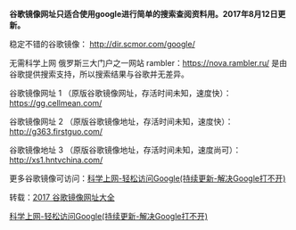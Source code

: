 **谷歌镜像网址只适合使用google进行简单的搜索查阅资料用。2017年8月12日更新。** 

稳定不错的谷歌镜像： http://dir.scmor.com/google/ 

无需科学上网 俄罗斯三大门户之一网站 rambler：https://nova.rambler.ru/  是由谷歌提供搜索支持，所以搜索结果与谷歌并无差异。

谷歌镜像网址 1 （原版谷歌镜像网址，存活时间未知，速度快）：https://gg.cellmean.com/

谷歌镜像网址 2 （原版谷歌镜像地址，存活时间未知，速度快）：http://g363.firstguo.com/

谷歌镜像地址 3 （原版谷歌镜像地址，存活时间未知，速度尚可）：http://xs1.hntvchina.com/

更多谷歌镜像可访问：[科学上网-轻松访问Google(持续更新-解决Google打不开)](http://coderschool.cn/1853.html)

转载：[2017 谷歌镜像网址大全](https://lai.yuweining.cn/archives/578/)

[科学上网-轻松访问Google(持续更新-解决Google打不开)](http://coderschool.cn/1853.html)